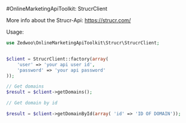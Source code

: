 #OnlineMarketingApiToolkit: StrucrClient

More info about the Strucr-Api:
https://strucr.com/

Usage:

```php
use Zedwoo\OnlineMarketingApiToolkit\Strucr\StrucrClient;


$client = StrucrClient::factory(array(
    'user' => 'your api user id',
    'password' => 'your api password'
));

// Get domains
$result = $client->getDomains();

// Get domain by id

$result = $client->getDomainById(array( 'id' => 'ID OF DOMAIN'));
```

